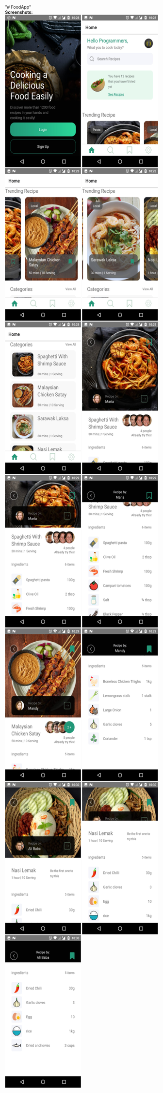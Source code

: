 "# FoodApp" <br>
<b>Screenshots:</b><br>
<img src="images/ss1.jpeg" width=250 height=500>
<img src="images/ss2.jpeg" width=250 height=500>
<img src="images/ss3.jpeg" width=250 height=500>
<img src="images/ss4.jpeg" width=250 height=500>
<img src="images/ss5.jpeg" width=250 height=500>
<img src="images/ss6.jpeg" width=250 height=500>
<img src="images/ss7.jpeg" width=250 height=500>
<img src="images/ss8.jpeg" width=250 height=500>
<img src="images/ss9.jpeg" width=250 height=500>
<img src="images/ss10.jpeg" width=250 height=500>
<img src="images/ss11.jpeg" width=250 height=500>
<img src="images/ss12.jpeg" width=250 height=500>
<img src="images/ss13.jpeg" width=250 height=500>

